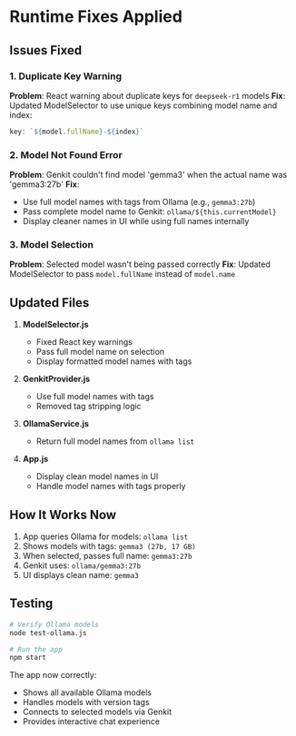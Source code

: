 # Runtime Fixes Applied

## Issues Fixed

### 1. Duplicate Key Warning
**Problem**: React warning about duplicate keys for `deepseek-r1` models
**Fix**: Updated ModelSelector to use unique keys combining model name and index:
```javascript
key: `${model.fullName}-${index}`
```

### 2. Model Not Found Error
**Problem**: Genkit couldn't find model 'gemma3' when the actual name was 'gemma3:27b'
**Fix**: 
- Use full model names with tags from Ollama (e.g., `gemma3:27b`)
- Pass complete model name to Genkit: `ollama/${this.currentModel}`
- Display cleaner names in UI while using full names internally

### 3. Model Selection
**Problem**: Selected model wasn't being passed correctly
**Fix**: Updated ModelSelector to pass `model.fullName` instead of `model.name`

## Updated Files

1. **ModelSelector.js**
   - Fixed React key warnings
   - Pass full model name on selection
   - Display formatted model names with tags

2. **GenkitProvider.js**
   - Use full model names with tags
   - Removed tag stripping logic

3. **OllamaService.js**
   - Return full model names from `ollama list`

4. **App.js**
   - Display clean model names in UI
   - Handle model names with tags properly

## How It Works Now

1. App queries Ollama for models: `ollama list`
2. Shows models with tags: `gemma3 (27b, 17 GB)`
3. When selected, passes full name: `gemma3:27b`
4. Genkit uses: `ollama/gemma3:27b`
5. UI displays clean name: `gemma3`

## Testing

```bash
# Verify Ollama models
node test-ollama.js

# Run the app
npm start
```

The app now correctly:
- Shows all available Ollama models
- Handles models with version tags
- Connects to selected models via Genkit
- Provides interactive chat experience